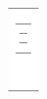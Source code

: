 <!-- HERO SECTION -->
<table border="0" cellpadding="0" cellspacing="0" width="100%">
	<tr>
		<td bgcolor="#ffffff" align="center" style="padding: 15px 15px 60px 15px;"
		class="section-padding">
			<table border="0" cellpadding="0" cellspacing="0" width="600"
			class="responsive-table">
				<tr>
					<td>
						<table width="100%" border="0" cellspacing="0" cellpadding="0">
							<tr>
								<td>
									<!-- HERO IMAGE -->
								</td>
							</tr>
							<tr>
								<td>
									<!-- COPY -->
								</td>
							</tr>
							<tr>
								<td>
									<!-- BULLETPROOF BUTTON -->
								</td>
							</tr>
						</table>
					</td>
				</tr>
			</table>
		</td>
	</tr>
</table>